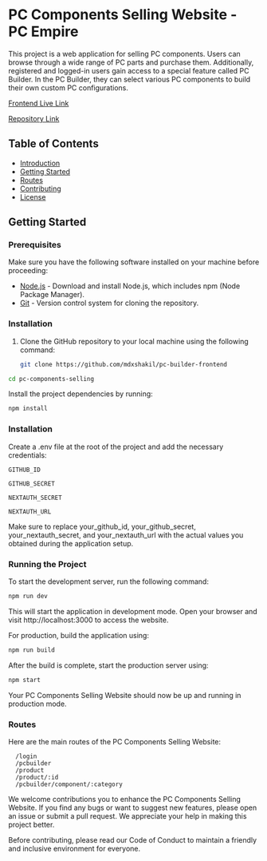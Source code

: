 # PC Components Selling Website - PC Empire

This project is a web application for selling PC components. Users can browse through a wide range of PC parts and purchase them. Additionally, registered and logged-in users gain access to a special feature called PC Builder. In the PC Builder, they can select various PC components to build their own custom PC configurations.

[Frontend Live Link](https://a6-pc-builder-frontend.vercel.app/)

[Repository Link](https://github.com/mdxshakil/pc-builder-frontend)

## Table of Contents

- [Introduction](#pc-components-selling-website---pc-builder)
- [Getting Started](#getting-started)
- [Routes](#routes)
- [Contributing](#contributing)
- [License](#license)

## Getting Started

### Prerequisites

Make sure you have the following software installed on your machine before proceeding:

- [Node.js](https://nodejs.org) - Download and install Node.js, which includes npm (Node Package Manager).
- [Git](https://git-scm.com) - Version control system for cloning the repository.

### Installation

1. Clone the GitHub repository to your local machine using the following command:

   ```bash
   git clone https://github.com/mdxshakil/pc-builder-frontend
   ```

```bash
cd pc-components-selling
```

Install the project dependencies by running:

```bash
npm install
```

### Installation

Create a .env file at the root of the project and add the necessary credentials:

`GITHUB_ID`

`GITHUB_SECRET`

`NEXTAUTH_SECRET`

`NEXTAUTH_URL`

Make sure to replace your_github_id, your_github_secret, your_nextauth_secret, and your_nextauth_url with the actual values you obtained during the application setup.

### Running the Project

To start the development server, run the following command:

```bash
npm run dev
```

This will start the application in development mode. Open your browser and visit http://localhost:3000 to access the website.

For production, build the application using:

```bash
npm run build
```

After the build is complete, start the production server using:

```bash
npm start
```

Your PC Components Selling Website should now be up and running in production mode.

### Routes

Here are the main routes of the PC Components Selling Website:

```
  /login
  /pcbuilder
  /product
  /product/:id
  /pcbuilder/component/:category
```

We welcome contributions you to enhance the PC Components Selling Website. If you find any bugs or want to suggest new features, please open an issue or submit a pull request. We appreciate your help in making this project better.

Before contributing, please read our Code of Conduct to maintain a friendly and inclusive environment for everyone.
